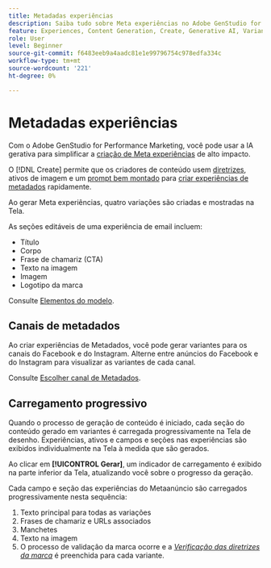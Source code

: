 ```yaml
---
title: Metadadas experiências
description: Saiba tudo sobre Meta experiências no Adobe GenStudio for Performance Marketing.
feature: Experiences, Content Generation, Create, Generative AI, Variant Generation
role: User
level: Beginner
source-git-commit: f6483eeb9a4aadc81e1e99796754c978edfa334c
workflow-type: tm+mt
source-wordcount: '221'
ht-degree: 0%

---
```



# Metadadas experiências

Com o Adobe GenStudio for Performance Marketing, você pode usar a IA gerativa para simplificar a [criação de Meta experiências](/help/user-guide/create/create-meta-ad.md) de alto impacto.

O [!DNL Create] permite que os criadores de conteúdo usem [diretrizes](/help/user-guide/guidelines/overview.md), ativos de imagem e um [prompt bem montado](/help/user-guide/effective-prompts.md) para [criar experiências de metadados](/help/user-guide/create/create-meta-ad.md) rapidamente.

Ao gerar Meta experiências, quatro variações são criadas e mostradas na Tela.

As seções editáveis de uma experiência de email incluem:

* Título
* Corpo
* Frase de chamariz (CTA)
* Texto na imagem
* Imagem
* Logotipo da marca

Consulte [Elementos do modelo](/help/user-guide/content/use-templates.md#template-elements).

<!-- ## Meta ad capabilities

Content creators and marketers can produce brand-consistent Meta ad experiences in GenStudio for Performance Marketing. -->

## Canais de metadados

Ao criar experiências de Metadados, você pode gerar variantes para os canais do Facebook e do Instagram. Alterne entre anúncios do Facebook e do Instagram para visualizar as variantes de cada canal.

Consulte [Escolher canal de Metadados](/help/user-guide/create/create-meta-ad.md#choose-meta-ads-channel).

## Carregamento progressivo

Quando o processo de geração de conteúdo é iniciado, cada seção do conteúdo gerado em variantes é carregada progressivamente na Tela de desenho. Experiências, ativos e campos e seções nas experiências são exibidos individualmente na Tela à medida que são gerados.

Ao clicar em **[!UICONTROL Gerar]**, um indicador de carregamento é exibido na parte inferior da Tela, atualizando você sobre o progresso da geração.

Cada campo e seção das experiências do Metaanúncio são carregados progressivamente nesta sequência:

1. Texto principal para todas as variações
1. Frases de chamariz e URLs associados
1. Manchetes
1. Texto na imagem
1. O processo de validação da marca ocorre e a [_Verificação das diretrizes da marca_](/help/user-guide/guidelines/brand-validation.md#brand-guidelines-check) é preenchida para cada variante.
